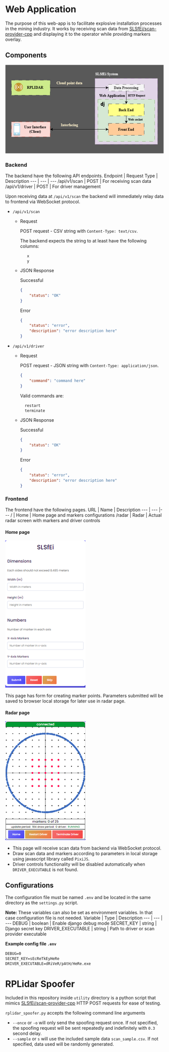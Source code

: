 # Web Application
The purpose of this web-app is to facilitate explosive installation processes in the mining industry.
It works by receiving scan data from [SLSfEi/scan-provider-cpp](https://github.com/SLSfEi/scan-provider-cpp) and displaying it to the operator while providing markers overlay.
## Components
![system diagram](./SLSfEI.drawio.png)
### Backend
The backend have the following API endpoints.
Endpoint | Request Type | Description
--- | --- | ---
/api/v1/scan | POST | For receiving scan data
/api/v1/driver | POST | For driver management

Upon receiving data at `/api/v1/scan` the backend will immediately relay data to frontend via WebSocket protocol.

- `/api/v1/scan`
    - Request
        
        POST request - CSV string with `Content-Type: text/csv`.
        
        The backend expects the string to at least have the following columns:

             x
             y
             

    - JSON Response

        Successful
        ```json
        {
            "status": "OK"
        }
        ````

        Error
        ```json
        {
            "status": "error",
            "description": "error description here"
        }
        ```

        
- `/api/v1/driver`
    - Request
        
        POST request - JSON string with `Content-Type: application/json`.
        ```json
        {
            "command": "command here"
        }
        ```
        Valid commands are:

            restart
            terminate
             

    - JSON Response

        Successful
        ```json
        {
            "status": "OK"
        }
        ````

        Error
        ```json
        {
            "status": "error",
            "description": "error description here"
        }
        ```

### Frontend
The frontend have the following pages.
URL | Name | Description
--- | --- |---
/ | Home | Home page and markers configurations
/radar | Radar | Actual radar screen with markers and driver controls

#### **Home page**
![home screen](./home-screen.png)


This page has form for creating marker points. Parameters submitted will be saved to browser local storage for later use in radar page.


#### **Radar page**
![radar screen](./radar-screen.png)


- This page will receive scan data from backend via WebSocket protocol.
- Draw scan data and markers according to parameters in local storage using javascript library called `PixiJS`.
- Driver controls functionality will be disabled automatically when `DRIVER_EXECUTABLE` is not found.


## Configurations
The configuration file must be named `.env` and be located in the same directory as the `settings.py` script.

**Note:** These variables can also be set as environment variables. In that case configuration file is not needed.
Variable | Type | Description
--- | --- | ---
DEBUG | boolean | Enable django debug mode
SECRET_KEY | string | Django secret key
DRIVER_EXECUTABLE | string | Path to driver or scan provider executable


**Example config file `.env`**
```
DEBUG=0
SECRET_KEY=sEcReTkEyHeRe
DRIVER_EXECUTABLE=dRiVeR/pAtH/HeRe.exe
```


# RPLidar Spoofer
Included in this repository inside `utility` directory is a python script that mimics [SLSfEi/scan-provider-cpp](https://github.com/SLSfEi/scan-provider-cpp) HTTP POST requests for ease of testing.

`rplidar_spoofer.py` accepts the following command line arguments
- `--once` or `-o` will only send the spoofing request once. If not specified, the spoofing request will be sent repeatedly and indefinitely with `0.3` second delay.
- `--sample` or `s` will use the included sample data `scan_sample.csv`. If not specified, data used will be randomly generated.
